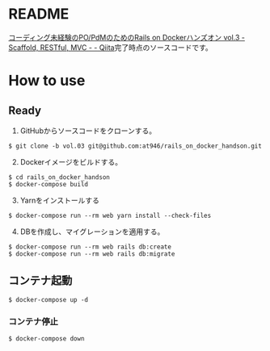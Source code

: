 # README
[コーディング未経験のPO/PdMのためのRails on Dockerハンズオン vol.3 - Scaffold, RESTful, MVC - - Qiita](https://qiita.com/at-946/items/33f096baf143602003da)完了時点のソースコードです。

# How to use
## Ready
1. GitHubからソースコードをクローンする。

```
$ git clone -b vol.03 git@github.com:at946/rails_on_docker_handson.git
```

2. Dockerイメージをビルドする。

```
$ cd rails_on_docker_handson
$ docker-compose build
```

3. Yarnをインストールする

```
$ docker-compose run --rm web yarn install --check-files
```

4. DBを作成し、マイグレーションを適用する。

```
$ docker-compose run --rm web rails db:create
$ docker-compose run --rm web rails db:migrate
```

## コンテナ起動
```
$ docker-compose up -d
```

### コンテナ停止
```
$ docker-compose down
```
